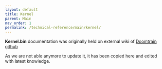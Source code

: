 ```yaml
---
layout: default
title: Kernel
parent: Main
nav_order: 1
permalink: /technical-reference/main/kernel/
---
```


**Kernel.bin** documentation was originally held on external wiki of [Doomtrain github](https://github.com/alexfilth/doomtrain/wiki/Kernel.bin)

As we are not able anymore to update it, it has been copied here and edited with latest knowledge.
